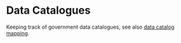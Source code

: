 Data Catalogues
===============

Keeping track of government data catalogues, see also [data catalog mapping](https://github.com/codeforamerica/hack-requests/blob/master/data-catalog-mapping.md).
